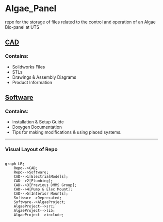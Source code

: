 # Algae_Panel
repo for the storage of files related to the control and operation of an Algae Bio-panel at UTS


## [CAD ](/CAD/README.md)
### **Contains:**
- Solidworks Files
- STLs
- Drawings & Assembly Diagrams 
- Product Information


## [Software ](/Software/README.md)
### **Contains:**
- Installation & Setup Guide
- Doxygen Documentation
- Tips for making modifications & using placed systems.

---
### Visual Layout of Repo


```mermaid

graph LR;
    Repo-->CAD;
    Repo-->Software;
    CAD-->1[ElectrialModels];
    CAD-->2[Plumbing];
    CAD-->3[Previous DMMS Group];
    CAD-->4[Pump & Elec Mount];
    CAD-->5[Interior Mounts];
    Software-->Deprecated;
    Software-->AlgaeProject;
    AlgaeProject-->src;
    AlgaeProject-->lib;
    AlgaeProject-->include;
```
